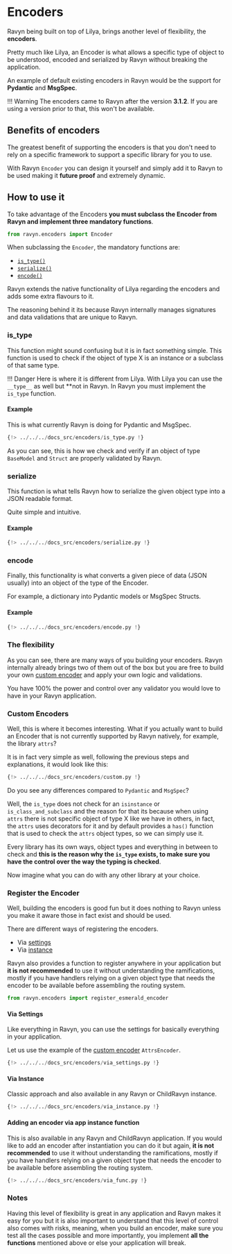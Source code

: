 # Encoders

Ravyn being built on top of Lilya, brings another level of flexibility, the **encoders**.

Pretty much like Lilya, an Encoder is what allows a specific type of object to be understood,
encoded and serialized by Ravyn without breaking the application.

An example of default existing encoders in Ravyn would be the support for **Pydantic** and **MsgSpec**.

!!! Warning
    The encoders came to Ravyn after the version **3.1.2**. If you are using a version prior
    to that, this won't be available.

## Benefits of encoders

The greatest benefit of supporting the encoders is that you don't need to rely on a specific framework
to support a specific library for you to use.

With Ravyn `Encoder` you can design it yourself and simply add it to Ravyn to be used making it
**future proof** and extremely dynamic.

## How to use it

To take advantage of the Encoders **you must subclass the Encoder from Ravyn and implement three mandatory functions**.

```python
from ravyn.encoders import Encoder
```

When subclassing the `Encoder`, the mandatory functions are:

* [`is_type()`](#is_type)
* [`serialize()`](#serialize)
* [`encode()`](#encode)

Ravyn extends the native functionality of Lilya regarding the encoders and adds some extra flavours to it.

The reasoning behind it its because Ravyn internally manages signatures and data validations that are
unique to Ravyn.

### is_type

This function might sound confusing but it is in fact something simple. This function is used to check
if the object of type X is an instance or a subclass of that same type.

!!! Danger
    Here is where it is different from Lilya. With Lilya you can use the `__type__` as well but
    **not in Ravyn. In Ravyn you must implement the `is_type` function.

#### Example

This is what currently Ravyn is doing for Pydantic and MsgSpec.

```python
{!> ../../../docs_src/encoders/is_type.py !}
```

As you can see, this is how we check and verify if an object of type `BaseModel` and `Struct` are
properly validated by Ravyn.

### serialize

This function is what tells Ravyn how to serialize the given object type into a JSON readable
format.

Quite simple and intuitive.

#### Example

```python
{!> ../../../docs_src/encoders/serialize.py !}
```

### encode

Finally, this functionality is what converts a given piece of data (JSON usually) into an object
of the type of the Encoder.

For example, a dictionary into Pydantic models or MsgSpec Structs.

#### Example

```python
{!> ../../../docs_src/encoders/encode.py !}
```

### The flexibility

As you can see, there are many ways of you building your encoders. Ravyn internally already brings
two of them out of the box but you are free to build your own [custom encoder](#custom-encoders) and
apply your own logic and validations.

You have 100% the power and control over any validator you would love to have in your Ravyn application.

### Custom Encoders

Well, this is where it becomes interesting. What if you actually want to build an Encoder that is not
currently supported by Ravyn natively, for example, the library `attrs`?

It is in fact very simple as well, following the previous steps and explanations, it would look
like this:

```python
{!> ../../../docs_src/encoders/custom.py !}
```

Do you see any differences compared to `Pydantic` and `MsgSpec`?

Well, the `is_type` does not check for an `isinstance` or `is_class_and_subclass` and the reason
for that its because when using `attrs` there is not specific object of type X like we have in others,
in fact, the `attrs` uses decorators for it and by default provides a `has()` function that is used
to check the `attrs` object types, so we can simply use it.

Every library has its own ways, object types and everything in between to check and
**this is the reason why the `is_type` exists, to make sure you have the control over the way the typing is checked**.

Now imagine what you can do with any other library at your choice.

### Register the Encoder

Well, building the encoders is good fun but it does nothing to Ravyn unless you make it aware those
in fact exist and should be used.

There are different ways of registering the encoders.

* Via [settings](#via-settings)
* Via [instance](#via-instance)

Ravyn also provides a function to register anywhere in your application but **it is not recommended**
to use it without understanding the ramifications, mostly if you have handlers relying on a given
object type that needs the encoder to be available before assembling the routing system.

```python
from ravyn.encoders import register_esmerald_encoder
```

#### Via Settings

Like everything in Ravyn, you can use the settings for basically everything in your application.

Let us use the example of the [custom encoder](#custom-encoders) `AttrsEncoder`.

```python
{!> ../../../docs_src/encoders/via_settings.py !}
```

#### Via Instance

Classic approach and also available in any Ravyn or ChildRavyn instance.

```python
{!> ../../../docs_src/encoders/via_instance.py !}
```

#### Adding an encoder via app instance function

This is also available in any Ravyn and ChildRavyn application. If you would like to add
an encoder after instantiation you can do it but again, **it is not recommended**
to use it without understanding the ramifications, mostly if you have handlers relying on a given
object type that needs the encoder to be available before assembling the routing system.

```python
{!> ../../../docs_src/encoders/via_func.py !}
```

### Notes

Having this level of flexibility is great in any application and Ravyn makes it easy for you but
it is also important to understand that this level of control also comes with risks, meaning, when
you build an encoder, make sure you test all the cases possible and more importantly, you implement
**all the functions** mentioned above or else your application will break.
